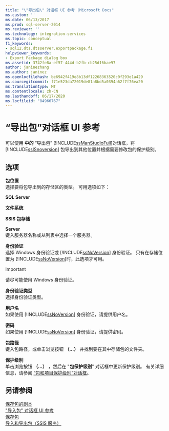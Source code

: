 ```yaml
---
title: "\"导出包\" 对话框 UI 参考 |Microsoft Docs"
ms.custom: ''
ms.date: 06/13/2017
ms.prod: sql-server-2014
ms.reviewer: ''
ms.technology: integration-services
ms.topic: conceptual
f1_keywords:
- sql12.dts.dtsserver.exportpackage.f1
helpviewer_keywords:
- Export Package dialog box
ms.assetid: 3742fe8a-ef57-444d-b2fb-cb25d16bae97
author: janinezhang
ms.author: janinez
ms.openlocfilehash: be6942f419e8b13df12268363520c0f293e1a429
ms.sourcegitcommit: f71e523da72019de81a8bd5a0394a62f7f76ea20
ms.translationtype: MT
ms.contentlocale: zh-CN
ms.lasthandoff: 06/17/2020
ms.locfileid: "84966767"
---
```

# <a name="export-package-dialog-box-ui-reference"></a>“导出包”对话框 UI 参考
  可以使用 **中的** “导出包” [!INCLUDE[ssManStudioFull](../includes/ssmanstudiofull-md.md)]对话框，将 [!INCLUDE[ssISnoversion](../includes/ssisnoversion-md.md)] 包导出到其他位置并根据需要修改包的保护级别。  
  
## <a name="options"></a>选项  
 **包位置**  
 选择要将包导出到的存储区的类型。 可用选项如下：  
  
 **SQL Server**  
  
 **文件系统**  
  
 **SSIS 包存储**  
  
 **Server**  
 键入服务器名称或从列表中选择一个服务器。  
  
 **身份验证**  
 选择 Windows 身份验证或 [!INCLUDE[ssNoVersion](../includes/ssnoversion-md.md)] 身份验证。 只有在存储位置为 [!INCLUDE[ssNoVersion](../includes/ssnoversion-md.md)]时，此选项才可用。  
  
> [!IMPORTANT]  
>  请尽可能使用 Windows 身份验证。  
  
 **身份验证类型**  
 选择身份验证类型。  
  
 **用户名**  
 如果使用 [!INCLUDE[ssNoVersion](../includes/ssnoversion-md.md)] 身份验证，请提供用户名。  
  
 **密码**  
 如果使用 [!INCLUDE[ssNoVersion](../includes/ssnoversion-md.md)] 身份验证，请提供密码。  
  
 **包路径**  
 键入包路径，或单击浏览按钮 **（...）** 并找到要在其中存储包的文件夹。  
  
 **保护级别**  
 单击浏览按钮 **（...）** ，然后在 "**包保护级别**" 对话框中更新保护级别。 有关详细信息，请参阅 [“包和项目保护级别”对话框](../../2014/integration-services/package-and-project-protection-level-dialog-box.md)。  
  
## <a name="see-also"></a>另请参阅  
 [保存包的副本](../../2014/integration-services/save-copy-of-package.md)   
 ["导入包" 对话框 UI 参考](../../2014/integration-services/import-package-dialog-box-ui-reference.md)   
 [保存包](save-packages.md)   
 [导入和导出包（SSIS 服务）](../../2014/integration-services/import-and-export-packages-ssis-service.md)  
  
  
